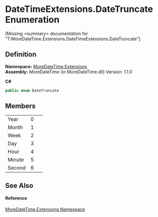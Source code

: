 # DateTimeExtensions.DateTruncate Enumeration


\[Missing &lt;summary&gt; documentation for "T:MoreDateTime.Extensions.DateTimeExtensions.DateTruncate"\]



## Definition
**Namespace:** <a href="N_MoreDateTime_Extensions.md">MoreDateTime.Extensions</a>  
**Assembly:** MoreDateTime (in MoreDateTime.dll) Version: 1.1.0

**C#**
``` C#
public enum DateTruncate
```



## Members
<table>
<tr>
<td>Year</td>
<td>0</td>
<td> </td></tr>
<tr>
<td>Month</td>
<td>1</td>
<td> </td></tr>
<tr>
<td>Week</td>
<td>2</td>
<td> </td></tr>
<tr>
<td>Day</td>
<td>3</td>
<td> </td></tr>
<tr>
<td>Hour</td>
<td>4</td>
<td> </td></tr>
<tr>
<td>Minute</td>
<td>5</td>
<td> </td></tr>
<tr>
<td>Second</td>
<td>6</td>
<td> </td></tr>
</table>

## See Also


#### Reference
<a href="N_MoreDateTime_Extensions.md">MoreDateTime.Extensions Namespace</a>  
